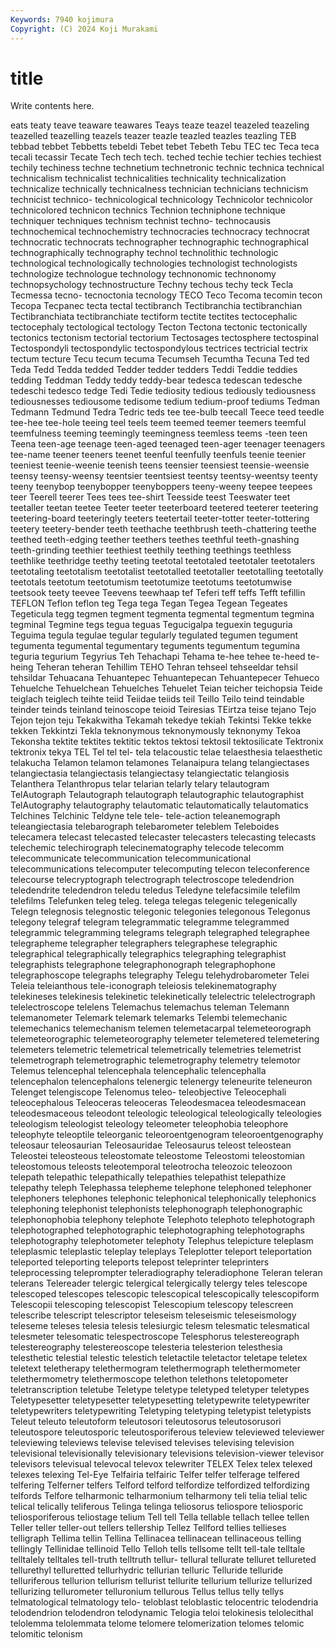 ```yaml
---
Keywords: 7940 kojimura
Copyright: (C) 2024 Koji Murakami
---
```


# title

Write contents here.



eats teaty
teave teaware teawares Teays teaze teazel teazeled teazeling teazelled teazelling
teazels teazer teazle teazled teazles teazling TEB tebbad tebbet Tebbetts
tebeldi Tebet tebet Tebeth Tebu TEC tec Teca teca tecali
tecassir Tecate Tech tech tech. teched techie techier techies techiest
techily techiness techne technetium technetronic technic technica technical technicalism technicalist
technicalities technicality technicalization technicalize technically technicalness technician technicians technicism technicist
technico- technicological technicology Technicolor technicolor technicolored technicon technics Technion techniphone
technique techniquer techniques technism technist techno- technocausis technochemical technochemistry technocracies
technocracy technocrat technocratic technocrats technographer technographic technographical technographically technography technol
technolithic technologic technological technologically technologies technologist technologists technologize technologue technology
technonomic technonomy technopsychology technostructure Techny techous techy teck Tecla Tecmessa
tecno- tecnoctonia tecnology TECO Teco Tecoma tecomin tecon Tecopa Tecpanec
tecta tectal tectibranch Tectibranchia tectibranchian Tectibranchiata tectibranchiate tectiform tectite tectites
tectocephalic tectocephaly tectological tectology Tecton Tectona tectonic tectonically tectonics tectonism
tectorial tectorium Tectosages tectosphere tectospinal Tectospondyli tectospondylic tectospondylous tectrices tectricial
tectrix tectum tecture Tecu tecum tecuma Tecumseh Tecumtha Tecuna Ted
ted Teda Tedd Tedda tedded Tedder tedder tedders Teddi Teddie
teddies tedding Teddman Teddy teddy teddy-bear tedesca tedescan tedesche tedeschi
tedesco tedge Tedi Tedie tediosity tedious tediously tediousness tediousnesses tediousome
tedisome tedium tedium-proof tediums Tedman Tedmann Tedmund Tedra Tedric teds
tee tee-bulb teecall Teece teed teedle tee-hee tee-hole teeing teel
teels teem teemed teemer teemers teemful teemfulness teeming teemingly teemingness
teemless teems -teen teen Teena teen-age teenage teen-aged teenaged teen-ager
teenager teenagers tee-name teener teeners teenet teenful teenfully teenfuls teenie
teenier teeniest teenie-weenie teenish teens teensier teensiest teensie-weensie teensy teensy-weensy
teentsier teentsiest teentsy teentsy-weentsy teenty teeny teenybop teenybopper teenyboppers teeny-weeny
teepee teepees teer Teerell teerer Tees tees tee-shirt Teesside teest
Teeswater teet teetaller teetan teetee Teeter teeter teeterboard teetered teeterer
teetering teetering-board teeteringly teeters teetertail teeter-totter teeter-tottering teetery teetery-bender teeth
teethache teethbrush teeth-chattering teethe teethed teeth-edging teether teethers teethes teethful
teeth-gnashing teeth-grinding teethier teethiest teethily teething teethings teethless teethlike teethridge
teethy teeting teetotal teetotaled teetotaler teetotalers teetotaling teetotalism teetotalist teetotalled
teetotaller teetotalling teetotally teetotals teetotum teetotumism teetotumize teetotums teetotumwise teetsook
teety teevee Teevens teewhaap tef Teferi teff teffs Tefft tefillin
TEFLON Teflon teflon teg Tega tega Tegan Tegea Tegean Tegeates
Tegeticula tegg tegmen tegment tegmenta tegmental tegmentum tegmina tegminal Tegmine
tegs tegua teguas Tegucigalpa teguexin teguguria Teguima tegula tegulae tegular
tegularly tegulated tegumen tegument tegumenta tegumental tegumentary teguments tegumentum tegumina
teguria tegurium Tegyrius Teh Tehachapi Tehama te-hee tehee te-heed te-heing
Teheran teheran Tehillim TEHO Tehran tehseel tehseeldar tehsil tehsildar Tehuacana
Tehuantepec Tehuantepecan Tehuantepecer Tehueco Tehuelche Tehuelchean Tehuelches Tehuelet Teian teicher
teichopsia Teide teiglach teiglech teihte teiid Teiidae teiids teil Teillo
Teilo teind teindable teinder teinds teinland teinoscope teioid Teiresias TEirtza
teise tejano Tejo Tejon tejon teju Tekakwitha Tekamah tekedye tekiah
Tekintsi Tekke tekke tekken Tekkintzi Tekla teknonymous teknonymously teknonymy Tekoa
Tekonsha tektite tektites tektitic tektos tektosi tektosil tektosilicate Tektronix tektronix
tekya TEL Tel tel tel- tela telacoustic telae telaesthesia telaesthetic
telakucha Telamon telamon telamones Telanaipura telang telangiectases telangiectasia telangiectasis telangiectasy
telangiectatic telangiosis Telanthera Telanthropus telar telarian telarly telary telautogram TelAutograph
Telautograph telautograph telautographic telautographist TelAutography telautography telautomatic telautomatically telautomatics Telchines
Telchinic Teldyne tele tele- tele-action teleanemograph teleangiectasia telebarograph telebarometer teleblem
Teleboides telecamera telecast telecasted telecaster telecasters telecasting telecasts telechemic telechirograph
telecinematography telecode telecomm telecommunicate telecommunication telecommunicational telecommunications telecomputer telecomputing telecon
teleconference telecourse telecryptograph telectrograph telectroscope teledendrion teledendrite teledendron teledu teledus
Teledyne telefacsimile telefilm telefilms Telefunken teleg teleg. telega telegas telegenic
telegenically Telegn telegnosis telegnostic telegonic telegonies telegonous Telegonus telegony telegraf
telegram telegrammatic telegramme telegrammed telegrammic telegramming telegrams telegraph telegraphed telegraphee
telegrapheme telegrapher telegraphers telegraphese telegraphic telegraphical telegraphically telegraphics telegraphing telegraphist
telegraphists telegraphone telegraphonograph telegraphophone telegraphoscope telegraphs telegraphy Telegu telehydrobarometer Telei
Teleia teleianthous tele-iconograph teleiosis telekinematography telekineses telekinesis telekinetic telekinetically telelectric
telelectrograph telelectroscope telelens Telemachus telemachus teleman Telemann telemanometer Telemark telemark
telemarks Telembi telemechanic telemechanics telemechanism telemen telemetacarpal telemeteorograph telemeteorographic telemeteorography
telemeter telemetered telemetering telemeters telemetric telemetrical telemetrically telemetries telemetrist telemetrograph
telemetrographic telemetrography telemetry telemotor Telemus telencephal telencephala telencephalic telencephalla telencephalon
telencephalons telenergic telenergy teleneurite teleneuron Telenget telengiscope Telenomus teleo- teleobjective
Teleocephali teleocephalous Teleoceras teleoceras Teleodesmacea teleodesmacean teleodesmaceous teleodont teleologic teleological
teleologically teleologies teleologism teleologist teleology teleometer teleophobia teleophore teleophyte teleoptile
teleorganic teleoroentgenogram teleoroentgenography teleosaur teleosaurian Teleosauridae Teleosaurus teleost teleostean Teleostei
teleosteous teleostomate teleostome Teleostomi teleostomian teleostomous teleosts teleotemporal teleotrocha teleozoic
teleozoon telepath telepathic telepathically telepathies telepathist telepathize telepathy teleph Telephassa
telepheme telephone telephoned telephoner telephoners telephones telephonic telephonical telephonically telephonics
telephoning telephonist telephonists telephonograph telephonographic telephonophobia telephony telephote Telephoto telephoto
telephotograph telephotographed telephotographic telephotographing telephotographs telephotography telephotometer telephoty Telephus telepicture
teleplasm teleplasmic teleplastic teleplay teleplays Teleplotter teleport teleportation teleported teleporting
teleports telepost teleprinter teleprinters teleprocessing teleprompter teleradiography teleradiophone Teleran teleran
telerans Telereader telergic telergical telergically telergy teles telescope telescoped telescopes
telescopic telescopical telescopically telescopiform Telescopii telescoping telescopist Telescopium telescopy telescreen
telescribe telescript telescriptor teleseism teleseismic teleseismology teleseme teleses telesia telesis
telesiurgic telesm telesmatic telesmatical telesmeter telesomatic telespectroscope Telesphorus telestereograph telestereography
telestereoscope telesteria telesterion telesthesia telesthetic telestial telestic telestich teletactile teletactor
teletape teletex teletext teletherapy telethermogram telethermograph telethermometer telethermometry telethermoscope telethon
telethons teletopometer teletranscription teletube Teletype teletype teletyped teletyper teletypes Teletypesetter
teletypesetter teletypesetting teletypewrite teletypewriter teletypewriters teletypewriting Teletyping teletyping teletypist teletypists
Teleut teleuto teleutoform teleutosori teleutosorus teleutosorusori teleutospore teleutosporic teleutosporiferous teleview
televiewed televiewer televiewing televiews televise televised televises televising television televisional
televisionally televisionary televisions television-viewer televisor televisors televisual televocal televox telewriter
TELEX Telex telex telexed telexes telexing Tel-Eye Telfairia telfairic Telfer
telfer telferage telfered telfering Telferner telfers Telford telford telfordize telfordized
telfordizing telfords Telfore telharmonic telharmonium telharmony teli telia telial telic
telical telically teliferous Telinga telinga teliosorus teliospore teliosporic teliosporiferous teliostage
telium Tell tell Tella tellable tellach tellee tellen Teller teller
teller-out tellers tellership Tellez Tellford tellies tellieses telligraph Tellima tellin
Tellina Tellinacea tellinacean tellinaceous telling tellingly Tellinidae tellinoid Tello Telloh
tells tellsome tellt tell-tale telltale telltalely telltales tell-truth telltruth tellur-
tellural tellurate telluret tellureted tellurethyl telluretted tellurhydric tellurian telluric Telluride
telluride telluriferous tellurion tellurism tellurist tellurite tellurium tellurize tellurized tellurizing
tellurometer telluronium tellurous Tellus tellus telly tellys telmatological telmatology telo-
teloblast teloblastic telocentric telodendria telodendrion telodendron telodynamic Telogia teloi telokinesis
telolecithal telolemma telolemmata telome telomere telomerization telomes telomic telomitic telonism
